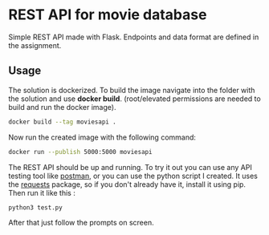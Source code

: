 # REST API for movie database
Simple REST API made with Flask. Endpoints and data format are defined in the assignment.
## Usage
The solution is dockerized. To build the image navigate into the folder with the solution and use __docker build__. (root/elevated permissions are needed to build and run the docker image).
```bash
docker build --tag moviesapi .
```
Now run the created image with the following command: 
```bash
docker run --publish 5000:5000 moviesapi
```
The REST API should be up and running. To try it out you can use any API testing tool like [postman](https://www.postman.com/downloads/), or you can use the python script I created. It uses the [requests](https://pypi.org/project/requests/) package, so if you don't already have it, install it using pip. Then run it like this :
```bash
python3 test.py
```
After that just follow the prompts on screen.